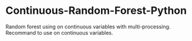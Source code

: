 # Continuous-Random-Forest-Python
 Random forest using on continuous variables with multi-processing.
 Recommand to use on continuous variables.
